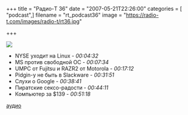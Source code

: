 +++
title = "Радио-T 36"
date = "2007-05-21T22:26:00"
categories = [ "podcast",]
filename = "rt_podcast36"
image = "https://radio-t.com/images/radio-t/rt36.jpg"

+++

![](https://radio-t.com/images/radio-t/rt36.jpg)

- NYSE уходит на Linux - *00:04:32*
- MS против свободной ОС - *00:07:34*
- UMPC от Fujitsu и RAZR2 от Motorola - *00:17:12*
- Pidgin-у не быть в Slackware - *00:31:51*
- Слухи о Google - *00:38:41*
- Пиратские сексо-радости - *00:44:11*
- Компьютер за $139 - *00:51:18*

[аудио](https://cdn.radio-t.com/rt_podcast36.mp3)
<audio src="https://cdn.radio-t.com/rt_podcast36.mp3" preload="none"></audio>
